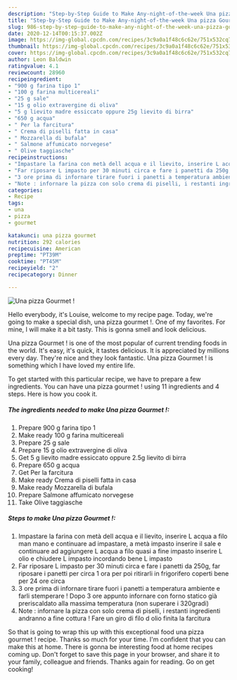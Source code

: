 ```yaml
---
description: "Step-by-Step Guide to Make Any-night-of-the-week Una pizza Gourmet !"
title: "Step-by-Step Guide to Make Any-night-of-the-week Una pizza Gourmet !"
slug: 986-step-by-step-guide-to-make-any-night-of-the-week-una-pizza-gourmet
date: 2020-12-14T00:15:37.002Z
image: https://img-global.cpcdn.com/recipes/3c9a0a1f48c6c62e/751x532cq70/una-pizza-gourmet-recipe-main-photo.jpg
thumbnail: https://img-global.cpcdn.com/recipes/3c9a0a1f48c6c62e/751x532cq70/una-pizza-gourmet-recipe-main-photo.jpg
cover: https://img-global.cpcdn.com/recipes/3c9a0a1f48c6c62e/751x532cq70/una-pizza-gourmet-recipe-main-photo.jpg
author: Leon Baldwin
ratingvalue: 4.1
reviewcount: 28960
recipeingredient:
- "900 g farina tipo 1"
- "100 g farina multicereali"
- "25 g sale"
- "15 g olio extravergine di oliva"
- "5 g lievito madre essiccato oppure 25g lievito di birra"
- "650 g acqua"
- " Per la farcitura"
- " Crema di piselli fatta in casa"
- " Mozzarella di bufala"
- " Salmone affumicato norvegese"
- " Olive taggiasche"
recipeinstructions:
- "Impastare la farina con metà dell acqua e il lievito, inserire L acqua a filo man mano e continuare ad impastare, a metà impasto inserire il sale e continuare ad aggiungere L acqua a filo quasi a fine impasto inserire L olio e chiudere L impasto incordando bene L impasto"
- "Far riposare L impasto per 30 minuti circa e fare i panetti da 250g, far riposare i panetti per circa 1 ora per poi ritirarli in frigorifero coperti bene per 24 ore circa"
- "3 ore prima di infornare tirare fuori i panetti a temperatura ambiente e farli stemperare ! Dopo 3 ore appunto infornare con forno statico già preriscaldato alla massima temperatura (non superare i 320gradi)"
- "Note : infornare la pizza con solo crema di piselli, i restanti ingredienti andranno a fine cottura ! Fare un giro di filo d olio finita la farcitura"
categories:
- Recipe
tags:
- una
- pizza
- gourmet

katakunci: una pizza gourmet 
nutrition: 292 calories
recipecuisine: American
preptime: "PT39M"
cooktime: "PT45M"
recipeyield: "2"
recipecategory: Dinner

---
```



![Una pizza Gourmet !](https://img-global.cpcdn.com/recipes/3c9a0a1f48c6c62e/751x532cq70/una-pizza-gourmet-recipe-main-photo.jpg)

Hello everybody, it's Louise, welcome to my recipe page. Today, we're going to make a special dish, una pizza gourmet !. One of my favorites. For mine, I will make it a bit tasty. This is gonna smell and look delicious.



Una pizza Gourmet ! is one of the most popular of current trending foods in the world. It's easy, it's quick, it tastes delicious. It is appreciated by millions every day. They're nice and they look fantastic. Una pizza Gourmet ! is something which I have loved my entire life.


To get started with this particular recipe, we have to prepare a few ingredients. You can have una pizza gourmet ! using 11 ingredients and 4 steps. Here is how you cook it.

<!--inarticleads1-->

##### The ingredients needed to make Una pizza Gourmet !:

1. Prepare 900 g farina tipo 1
1. Make ready 100 g farina multicereali
1. Prepare 25 g sale
1. Prepare 15 g olio extravergine di oliva
1. Get 5 g lievito madre essiccato oppure 2.5g lievito di birra
1. Prepare 650 g acqua
1. Get  Per la farcitura
1. Make ready  Crema di piselli fatta in casa
1. Make ready  Mozzarella di bufala
1. Prepare  Salmone affumicato norvegese
1. Take  Olive taggiasche




<!--inarticleads2-->

##### Steps to make Una pizza Gourmet !:

1. Impastare la farina con metà dell acqua e il lievito, inserire L acqua a filo man mano e continuare ad impastare, a metà impasto inserire il sale e continuare ad aggiungere L acqua a filo quasi a fine impasto inserire L olio e chiudere L impasto incordando bene L impasto
1. Far riposare L impasto per 30 minuti circa e fare i panetti da 250g, far riposare i panetti per circa 1 ora per poi ritirarli in frigorifero coperti bene per 24 ore circa
1. 3 ore prima di infornare tirare fuori i panetti a temperatura ambiente e farli stemperare ! Dopo 3 ore appunto infornare con forno statico già preriscaldato alla massima temperatura (non superare i 320gradi)
1. Note : infornare la pizza con solo crema di piselli, i restanti ingredienti andranno a fine cottura ! Fare un giro di filo d olio finita la farcitura




So that is going to wrap this up with this exceptional food una pizza gourmet ! recipe. Thanks so much for your time. I'm confident that you can make this at home. There is gonna be interesting food at home recipes coming up. Don't forget to save this page in your browser, and share it to your family, colleague and friends. Thanks again for reading. Go on get cooking!
